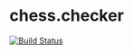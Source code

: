 # chess.checker
[![Build Status](https://travis-ci.com/mudkipmaster/chess.checker.svg?branch=master)](https://travis-ci.com/mudkipmaster/chess.checker)
